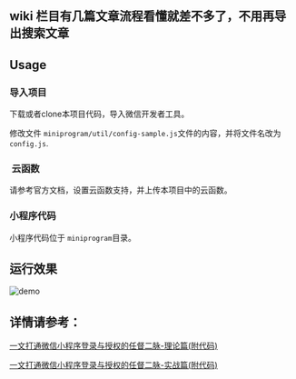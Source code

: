 ## wiki 栏目有几篇文章流程看懂就差不多了，不用再导出搜索文章
## Usage

### 导入项目

下载或者clone本项目代码，导入微信开发者工具。

修改文件 `miniprogram/util/config-sample.js`文件的内容，并将文件名改为`config.js`.

###  云函数

请参考官方文档，设置云函数支持，并上传本项目中的云函数。

### 小程序代码

小程序代码位于 `miniprogram`目录。

## 运行效果

![demo](demo.gif)

## 详情请参考：

[一文打通微信小程序登录与授权的任督二脉-理论篇(附代码)](https://github.com/jiji262/wechat-miniprogram-login-boilerplate/issues/1)

[一文打通微信小程序登录与授权的任督二脉-实战篇(附代码)](https://github.com/jiji262/wechat-miniprogram-login-boilerplate/issues/2)
